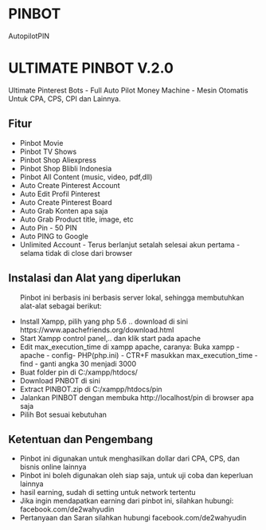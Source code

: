 # PINBOT
AutopilotPIN
<h1>ULTIMATE PINBOT V.2.0</h1>
Ultimate Pinterest Bots - Full Auto Pilot Money Machine - Mesin Otomatis Untuk CPA, CPS, CPI dan Lainnya.


<h2>Fitur</h2>
<ul>
  <li>Pinbot Movie</li>
  <li>Pinbot TV Shows</li>
  <li>Pinbot Shop Aliexpress</li>
  <li>Pinbot Shop Blibli Indonesia</li>
  <li>Pinbot All Content (music, video, pdf,dll)</li>
  <li>Auto Create Pinterest Account</li>
		<li>Auto Edit Profil Pinterest</li>
		<li>Auto Create Pinterest Board</li>
		<li>Auto Grab Konten apa saja</li>
		<li>Auto Grab Product title, image,  etc</li>
		<li>Auto Pin  - 50 PIN</li>
		<li>Auto PING to Google</li>
		<li>Unlimited Account - Terus berlanjut setalah selesai akun pertama - selama tidak di close dari browser</li>
		</ul>
<h2>Instalasi dan Alat yang diperlukan</h2>
<ul>
<p>Pinbot ini berbasis ini berbasis server lokal, sehingga membutuhkan alat-alat sebagai berikut:</p>
<li>Install Xampp, pilih  yang php 5.6 .. download di sini https://www.apachefriends.org/download.html</li>
<li>Start Xampp control panel,.. dan klik start pada apache</li>
<li>Edit max_execution_time di xampp apache, caranya: Buka xampp - apache - config- PHP(php.ini) - CTR+F masukkan max_execution_time - find - ganti angka 30 menjadi 3000</li>
<li>Buat folder pin di C:/xampp/htdocs/ </li>
<li>Download PNBOT  di sini</li>
<li>Extract PINBOT.zip di C:/xampp/htdocs/pin</li>
<li>Jalankan PINBOT dengan membuka http://localhost/pin di browser apa saja</li>
<li>Pilih Bot sesuai kebutuhan</li>
	</ul>
	
<h2>Ketentuan dan Pengembang</h2>
<ul>
	<li> Pinbot ini digunakan untuk menghasilkan dollar dari CPA, CPS, dan bisnis online lainnya</li>
	<li>Pinbot ini boleh digunakan oleh siap saja, untuk uji coba dan keperluan lainnya</li> 
	<li>hasil earning, sudah di setting untuk network tertentu</li>
	<li>Jika ingin mendapatkan earning dari pinbot ini, silahkan hubungi: facebook.com/de2wahyudin </li>
	<li>Pertanyaan dan Saran silahkan hubungi facebook.com/de2wahyudin </li>
	
</ul>
